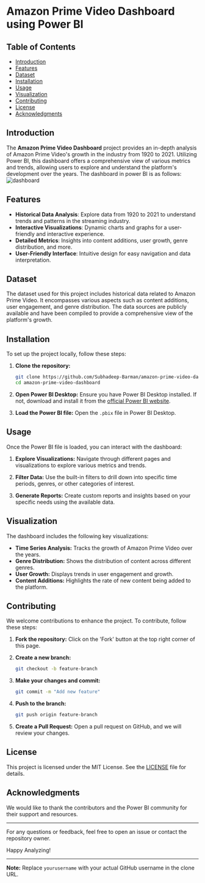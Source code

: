 # Amazon Prime Video Dashboard using Power BI

## Table of Contents
- [Introduction](#introduction)
- [Features](#features)
- [Dataset](#dataset)
- [Installation](#installation)
- [Usage](#usage)
- [Visualization](#visualization)
- [Contributing](#contributing)
- [License](#license)
- [Acknowledgments](#acknowledgments)

## Introduction
The **Amazon Prime Video Dashboard** project provides an in-depth analysis of Amazon Prime Video's growth in the industry from 1920 to 2021. Utilizing Power BI, this dashboard offers a comprehensive view of various metrics and trends, allowing users to explore and understand the platform's development over the years.
The dashboard in power BI is as follows:
![dashboard](https://github.com/user-attachments/assets/b1f3dda3-b382-47d4-ab2a-9287b65abe15)



## Features
- **Historical Data Analysis**: Explore data from 1920 to 2021 to understand trends and patterns in the streaming industry.
- **Interactive Visualizations**: Dynamic charts and graphs for a user-friendly and interactive experience.
- **Detailed Metrics**: Insights into content additions, user growth, genre distribution, and more.
- **User-Friendly Interface**: Intuitive design for easy navigation and data interpretation.

## Dataset
The dataset used for this project includes historical data related to Amazon Prime Video. It encompasses various aspects such as content additions, user engagement, and genre distribution. The data sources are publicly available and have been compiled to provide a comprehensive view of the platform's growth.

## Installation
To set up the project locally, follow these steps:

1. **Clone the repository:**
   ```bash
   git clone https://github.com/Subhadeep-Barman/amazon-prime-video-dashboard.git
   cd amazon-prime-video-dashboard
   ```

2. **Open Power BI Desktop:**
   Ensure you have Power BI Desktop installed. If not, download and install it from the [official Power BI website](https://powerbi.microsoft.com/desktop/).

3. **Load the Power BI file:**
   Open the `.pbix` file in Power BI Desktop.

## Usage
Once the Power BI file is loaded, you can interact with the dashboard:

1. **Explore Visualizations:**
   Navigate through different pages and visualizations to explore various metrics and trends.

2. **Filter Data:**
   Use the built-in filters to drill down into specific time periods, genres, or other categories of interest.

3. **Generate Reports:**
   Create custom reports and insights based on your specific needs using the available data.

## Visualization
The dashboard includes the following key visualizations:
- **Time Series Analysis:** Tracks the growth of Amazon Prime Video over the years.
- **Genre Distribution:** Shows the distribution of content across different genres.
- **User Growth:** Displays trends in user engagement and growth.
- **Content Additions:** Highlights the rate of new content being added to the platform.

## Contributing
We welcome contributions to enhance the project. To contribute, follow these steps:

1. **Fork the repository:**
   Click on the 'Fork' button at the top right corner of this page.

2. **Create a new branch:**
   ```bash
   git checkout -b feature-branch
   ```

3. **Make your changes and commit:**
   ```bash
   git commit -m "Add new feature"
   ```

4. **Push to the branch:**
   ```bash
   git push origin feature-branch
   ```

5. **Create a Pull Request:**
   Open a pull request on GitHub, and we will review your changes.

## License
This project is licensed under the MIT License. See the [LICENSE](LICENSE) file for details.

## Acknowledgments
We would like to thank the contributors and the Power BI community for their support and resources.

---

For any questions or feedback, feel free to open an issue or contact the repository owner.

Happy Analyzing!

---

**Note:** Replace `yourusername` with your actual GitHub username in the clone URL.
